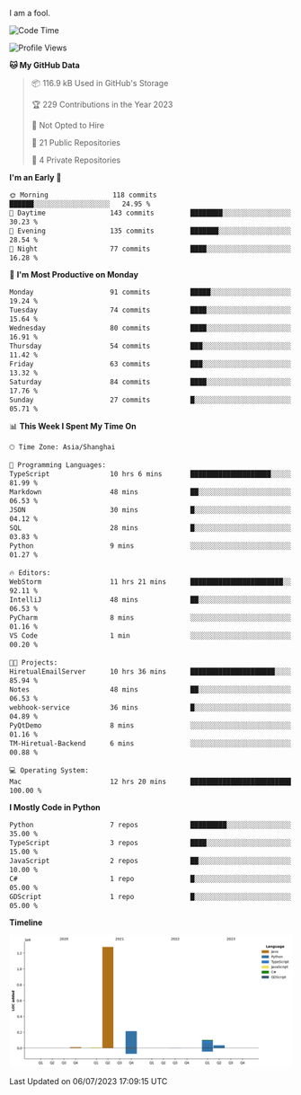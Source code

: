 I am a fool.

<!--START_SECTION:waka-->
![Code Time](http://img.shields.io/badge/Code%20Time-524%20hrs%206%20mins-blue)

![Profile Views](http://img.shields.io/badge/Profile%20Views-0-blue)

**🐱 My GitHub Data** 

> 📦 116.9 kB Used in GitHub's Storage 
 > 
> 🏆 229 Contributions in the Year 2023
 > 
> 🚫 Not Opted to Hire
 > 
> 📜 21 Public Repositories 
 > 
> 🔑 4 Private Repositories 
 > 
**I'm an Early 🐤** 

```text
🌞 Morning                118 commits         ██████░░░░░░░░░░░░░░░░░░░   24.95 % 
🌆 Daytime                143 commits         ████████░░░░░░░░░░░░░░░░░   30.23 % 
🌃 Evening                135 commits         ███████░░░░░░░░░░░░░░░░░░   28.54 % 
🌙 Night                  77 commits          ████░░░░░░░░░░░░░░░░░░░░░   16.28 % 
```
📅 **I'm Most Productive on Monday** 

```text
Monday                   91 commits          █████░░░░░░░░░░░░░░░░░░░░   19.24 % 
Tuesday                  74 commits          ████░░░░░░░░░░░░░░░░░░░░░   15.64 % 
Wednesday                80 commits          ████░░░░░░░░░░░░░░░░░░░░░   16.91 % 
Thursday                 54 commits          ███░░░░░░░░░░░░░░░░░░░░░░   11.42 % 
Friday                   63 commits          ███░░░░░░░░░░░░░░░░░░░░░░   13.32 % 
Saturday                 84 commits          ████░░░░░░░░░░░░░░░░░░░░░   17.76 % 
Sunday                   27 commits          █░░░░░░░░░░░░░░░░░░░░░░░░   05.71 % 
```


📊 **This Week I Spent My Time On** 

```text
🕑︎ Time Zone: Asia/Shanghai

💬 Programming Languages: 
TypeScript               10 hrs 6 mins       ████████████████████░░░░░   81.99 % 
Markdown                 48 mins             ██░░░░░░░░░░░░░░░░░░░░░░░   06.53 % 
JSON                     30 mins             █░░░░░░░░░░░░░░░░░░░░░░░░   04.12 % 
SQL                      28 mins             █░░░░░░░░░░░░░░░░░░░░░░░░   03.83 % 
Python                   9 mins              ░░░░░░░░░░░░░░░░░░░░░░░░░   01.27 % 

🔥 Editors: 
WebStorm                 11 hrs 21 mins      ███████████████████████░░   92.11 % 
IntelliJ                 48 mins             ██░░░░░░░░░░░░░░░░░░░░░░░   06.53 % 
PyCharm                  8 mins              ░░░░░░░░░░░░░░░░░░░░░░░░░   01.16 % 
VS Code                  1 min               ░░░░░░░░░░░░░░░░░░░░░░░░░   00.20 % 

🐱‍💻 Projects: 
HiretualEmailServer      10 hrs 36 mins      █████████████████████░░░░   85.94 % 
Notes                    48 mins             ██░░░░░░░░░░░░░░░░░░░░░░░   06.53 % 
webhook-service          36 mins             █░░░░░░░░░░░░░░░░░░░░░░░░   04.89 % 
PyQtDemo                 8 mins              ░░░░░░░░░░░░░░░░░░░░░░░░░   01.16 % 
TM-Hiretual-Backend      6 mins              ░░░░░░░░░░░░░░░░░░░░░░░░░   00.88 % 

💻 Operating System: 
Mac                      12 hrs 20 mins      █████████████████████████   100.00 % 
```

**I Mostly Code in Python** 

```text
Python                   7 repos             █████████░░░░░░░░░░░░░░░░   35.00 % 
TypeScript               3 repos             ████░░░░░░░░░░░░░░░░░░░░░   15.00 % 
JavaScript               2 repos             ██░░░░░░░░░░░░░░░░░░░░░░░   10.00 % 
C#                       1 repo              █░░░░░░░░░░░░░░░░░░░░░░░░   05.00 % 
GDScript                 1 repo              █░░░░░░░░░░░░░░░░░░░░░░░░   05.00 % 
```



**Timeline**

![Lines of Code chart](https://raw.githubusercontent.com/VeejaLiu/VeejaLiu/master/assets/bar_graph.png)


 Last Updated on 06/07/2023 17:09:15 UTC
<!--END_SECTION:waka-->
